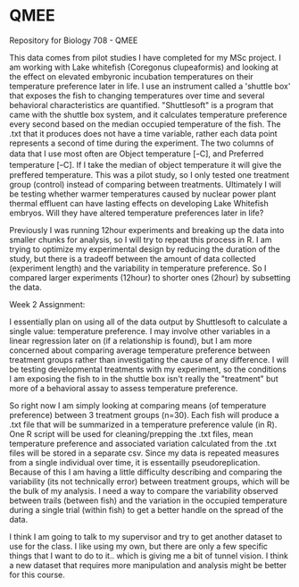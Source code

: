 # QMEE
Repository for Biology 708 - QMEE

This data comes from pilot studies I have completed for my MSc project. I am working with Lake whitefish (Coregonus clupeaformis) and looking at the effect on elevated embyronic incubation temperatures on their temperature preference later in life. I use an instrument called a 'shuttle box' that exposes the fish to changing temperatures over time and several behavioral characteristics are quantified. "Shuttlesoft" is a program that came with the shuttle box system, and it calculates temperature preference every second based on the median occupied temperature of the fish. The .txt that it produces does not have a time variable, rather each data point represents a second of time during the experiment. The two columns of data that I use most often are Object temperature [ｰC], and Preferred temperature [ｰC]. If I take the median of object temperature it will give the preffered temperature. This was a pilot study, so I only tested one treatment group (control) instead of comparing between treatments. Ultimately I will be testing whether warmer temperatures caused by nuclear power plant thermal effluent can have lasting effects on developing Lake Whitefish embryos. Will they have altered temperature preferences later in life? 

Previously I was running 12hour experiments and breaking up the data into smaller chunks for analysis, so I will try to repeat this process in R. I am trying to optimize my experimental design by reducing the duration of the study, but there is a tradeoff between the amount of data collected (experiment length) and the variability in temperature preference. So I compared larger experiments (12hour) to shorter ones (2hour) by subsetting the data. 


Week 2 Assignment: 

I essentially plan on using all of the data output by Shuttlesoft to calculate a single value: temperature preference. I may involve other variables in a linear regression later on (if a relationship is found), but I am more concerned about comparing average temperature preference between treatment groups rather than investigating the cause of any difference. I will be testing developmental treatments with my experiment, so the conditions I am exposing the fish to in the shuttle box isn't really the "treatment" but more of a behavioral assay to assess temperature preference. 

So right now I am simply looking at comparing means (of temperature preference) between 3 treatment groups (n=30). Each fish will produce a .txt file that will be summarized in a temperature preference valule (in R). One R script will be used for cleaning/prepping the .txt files, mean temperature preference and associated variation calculated from the .txt files will be stored in a separate csv. Since my data is repeated measures from a single individual over time, it is essentailly pseudoreplication. Because of this I am having a little difficulty describing and comparing the variability (its not technically error) between treatment groups, which will be the bulk of my analysis. I need a way to compare the variability observed between trails (between fish) and the variation in the occupied temperature during a single trial (within fish) to get a better handle on the spread of the data. 

I think I am going to talk to my supervisor and try to get another dataset to use for the class. I like using my own, but there are only a few specific things that I want to do to it.. which is giving me a bit of tunnel vision. I think a new dataset that requires more manipulation and analysis might be better for this course. 